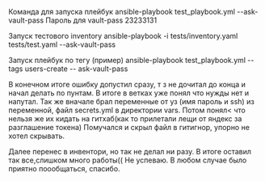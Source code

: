 Команда для запуска плейбук ansible-playbook test_playbook.yml --ask-vault-pass
Пароль для vault-pass 23233131

Запуск тестового inventory
ansible-playbook -i tests/inventory.yaml tests/test.yaml --ask-vault-pass

Запуск плейбук по тегу (пример)
ansible-playbook test_playbook.yml --tags users-create  -- ask-vault-pass
 
 
В конечном итоге ошибку допустил сразу, т з не дочитал до конца и начал делать по пунтам. 
В итоге в ветках уже понял что нужды нет и напутал.
Так же вначале брал переменные от уз (имя пароль и ssh) из переменной, файл secrets.yml в директории vars.
Потом понял< что нельзя же их кидать на гитхаб(как то прилетали лещи от яндекс за  разглашение токена)
Помучался и скрыл файл в гитигнор, упорно не хотел скрывать. 

Далее перенес в инвентори, но так не делал ни разу.
В итоге оставил так все,слишком много работы(( Не успеваю. В любом случае было приятно поообщаться, спасибо.
